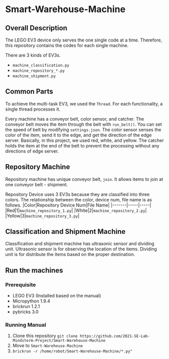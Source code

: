 # Smart-Warehouse-Machine

## Overall Description

The LEGO EV3 device only serves the one single code at a time. Therefore, this repository contains the codes for each
single machine.

There are 3 kinds of EV3s.

* `machine_classification.py`
* `machine_repository_*.py`
* `machine_shipment.py`

## Common Parts

To achieve the multi-task EV3, we used the `Thread`. For each functionality, a single thread processes it.

Every machine has a conveyor belt, color sensor, and catcher. The conveyor belt moves the item through the belt
with `run_belt()`. You can set the speed of belt by modifying `settings.json`. The color sensor senses the color of the
item, send it to the edge, and get the direction of the edge server. Basically, in this project, we used red, white, and
yellow. The catcher holds the item at the end of the belt to prevent the processing without any directions of edge
server.

## Repository Machine

Repository machine has unique conveyor belt, `join`. It allows items to join at one conveyor belt - shipment.

Repository Device uses 3 EV3s because they are classified into three colors. The relationship between the color, device
num, file name is as follows. |Color|Repository Device Num|File Name| |-------|-----|-----|
|Red|1|`machine_repository_1.py`| |White|2|`machine_repository_2.py`| |Yellow|3|`machine_repository_3.py`|

## Classification and Shipment Machine

Classification and shipment machine has ultrasonic sensor and dividing unit. Ultrasonic sensor is for observing the
location of the items. Dividing unit is for distribute the items based on the proper destination.

## Run the machines

### Prerequisite

* LEGO EV3 (Installed based on the manual)
* Micropython 1.9.4
* brickrun 1.2.1
* pybricks 3.0

### Running Manual

1. Clone this repository `git clone https://github.com/2021-SE-Lab-Mindstorm-Project/Smart-Warehouse-Machine`
2. Move to `Smart-Warehouse-Machine`
3. `brickrun -r /home/robot/Smart-Warehouse-Machine/*.py"`


